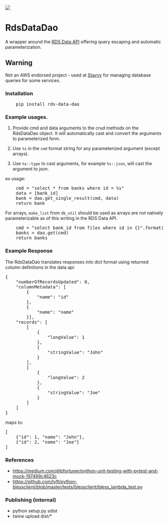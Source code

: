 [![](https://img.shields.io/pypi/v/rds_data_dao.svg)](https://pypi.org/project/rds_data_dao/)

# RdsDataDao

A wrapper around the <a href="https://docs.aws.amazon.com/AmazonRDS/latest/AuroraUserGuide/data-api.html" target="_blank">RDS Data API</a>
 offering query escaping and automatic parameterization.

## Warning

Not an AWS endorsed project - used at <a href="stavvy.com" target="_blank">Stavvy</a> for managing database queries for some services.

### Installation

<pre>
    pip install rds-data-dao
</pre>

### Example usages.

1. Provide cmd and data arguments to the crud methods on the RdsDataDao object. 
It will automatically cast and convert the arguments to parameterized form.

2. Use `%s` in the `cmd` format string for any parameterized argument (except arrays).

2. Use `%s::type` to cast arguments, for example `%s::json`, will cast the argument to json.

ex usage:

<pre>
    cmd = "select * from banks where id = %s"
    data = [bank_id]
    bank = dao.get_single_result(cmd, data)
    return bank
</pre>

For arrays, `make_list` from `db_util` should be used as arrays are not natively parameterizable as of this writing in the RDS Data API.

<pre>
    cmd = "select bank_id from files where id in {}".format(make_list(ids)) # ids is list of integers here.
    banks = dao.get(cmd)
    return banks
</pre>

### Example Response

The RdsDataDao translates responses into dict format using returned column definitions in the data api:

<pre>
{
    "numberOfRecordsUpdated": 0,
    "columnMetadata": [
        {
            "name": "id"
        },
        {
            "name": "name"
        }],
    "records": [
        [
            {
                "longValue": 1
            },
            {
                "stringValue": "John"
            }
        ],
        [
            {
                "longValue": 2
            },
            {
                "stringValue": "Joe"
            }
        ]
    ]
}
</pre>

maps to:

<pre>
[
    {"id": 1, "name": "John"}, 
    {"id": 2, "name": "Joe"}
]
</pre>


### References
* https://medium.com/@bfortuner/python-unit-testing-with-pytest-and-mock-197499c4623c
* https://github.com/lyft/python-blessclient/blob/master/tests/blessclient/bless_lambda_test.py

### Publishing (internal)
* python setup.py sdist 
* twine upload dist/*

